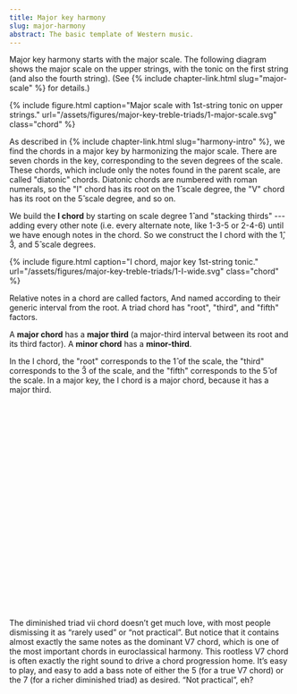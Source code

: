 ```yaml
---
title: Major key harmony
slug: major-harmony
abstract: The basic template of Western music.
---
```


Major key harmony starts with the major scale.
The following diagram shows the major scale on the upper strings,
with the tonic on the first string (and also the fourth string).
(See {% include chapter-link.html slug="major-scale" %}
for details.)

{% include figure.html 
    caption="Major scale with 1st-string tonic on upper strings." 
    url="/assets/figures/major-key-treble-triads/1-major-scale.svg" 
    class="chord" 
%}

As described in {% include chapter-link.html slug="harmony-intro" %},
we find the chords in a major key by harmonizing the major scale.
There are seven chords in the key,
corresponding to the seven degrees of the scale.
These chords, which include only the notes found in the parent scale,
are called "diatonic" chords.
Diatonic chords are numbered with roman numerals,
so the "I" chord has its root on the 1&#x302; scale degree, 
the "V" chord has its root on the 5&#x302; scale degree, 
and so on.

We build the **I chord** by starting on scale degree 1&#x302; and "stacking thirds" ---
adding every other note (i.e. every alternate note, like 1-3-5 or 2-4-6)  until we have enough notes in the chord.
So we construct the I chord with the 1&#x302;, 3&#x302;, and 5&#x302; scale degrees.

{% include figure.html 
    caption="I chord, major key 1st-string tonic." 
    url="/assets/figures/major-key-treble-triads/1-I-wide.svg" 
    class="chord" 
%}

Relative notes in a chord are called factors,
And named according to their generic interval from the root.
A triad chord has "root", "third", and "fifth" factors.

A **major chord** has a **major third** (a major-third interval between its root and its third factor).
A **minor chord** has a **minor-third**.

In the I chord, the "root" corresponds to the 1&#x302; of the scale,
the "third" corresponds to the 3&#x302; of the scale,
and the "fifth" corresponds to the 5&#x302; of the scale.
In a major key,
the I chord is a major chord,
because it has a major third.











<p style="margin-top: 400px;">


The diminished triad vii chord doesn’t get much love, 
with most people dismissing it as “rarely used” or “not practical”. 
But notice that it contains almost exactly the same notes as the dominant V7 chord, 
which is one of the most important chords in euroclassical harmony. 
This rootless V7 chord is often exactly the right sound to drive a chord progression home. 
It’s easy to play, 
and easy to add a bass note of either the 5 (for a true V7 chord) or the 7 (for a richer diminished triad) as desired. 
“Not practical”, eh?
